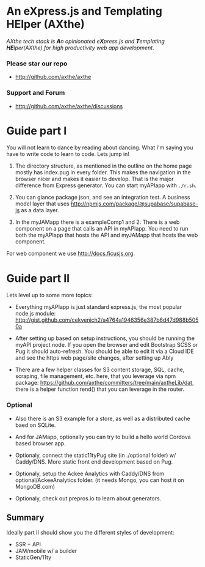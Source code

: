 # An eXpress.js and Templating HElper (AXthe)
<i>AXthe tech stack is <b>A</b>n opinionated e<b>X</b>press.js and <b>T</b>emplating <b>HE</b>lper(AXthe) for high productivity web app development</i>.
### Please star our repo
- http://github.com/axthe/axthe
 
### Support and Forum
- http://github.com/axthe/axthe/discussions
 
 
# Guide part I
 
You will not learn to dance by reading about dancing. What I'm saying you have to write code to learn to code. Lets jump in!
 
1. The directory structure, as mentioned in the outline on the home page mostly has index.pug in every folder. This makes the navigation in the browser nicer and makes it easier to develop. That is the major difference from Express generator. You can start myAPIapp with ```./r.sh```.
 
2. You can glance package json, and see an integration test. A business model layer that uses http://npmjs.com/package/@supabase/supabase-js as a data layer.
 
3. In the myJAMapp there is a exampleComp1 and 2. There is a web component on a page that calls an API in myAPIapp. You need to run both the myAPIapp that hosts the API and myJAMapp that hosts the web component.
 
For web component we use http://docs.ficusjs.org.
 
 
# Guide part II
 
Lets level up to some more topics:
 
- Everything myAPIapp is just standard express.js, the most popular node.js module:
http://gist.github.com/cekvenich2/a4764a1946356e387b6d47d988b5050a
 
- After setting up based on setup instructions, you should be running the myAPI project node. If you open the browser and edit Bootstrap SCSS or Pug it should auto-refresh. You should be able to edit it via a Cloud IDE and see the https web page/site changes, after setting up Ably
 
- There are a few helper classes for S3 content storage, SQL, cache, scraping, file management, etc. here, that you leverage via npm package: https://github.com/axthe/committers/tree/main/axtheLib/dat, there is a helper function rend() that you can leverage in the router.
 
 
 
### Optional
 
- Also there is an S3 example for a store, as well as a distributed cache baed on SQLite.
 
- And for JAMapp, optionally you can try to build a hello world Cordova based browser app.
 
- Optionaly, connect the static11tyPug site (in ./optional folder) w/ Caddy/DNS. More static front end development based on Pug.
 
- Optionaly, setup the Ackee Analytics with Caddy/DNS from optional/AckeeAnalytics folder. (it needs Mongo, you can host it on MongoDB.com)
 
- Optionaly, check out prepros.io to learn about generators.
 
## Summary
 
Ideally part II should show you the different styles of development:
- SSR + API
- JAM/mobile w/ a builder
- StaticGen/11ty
 
